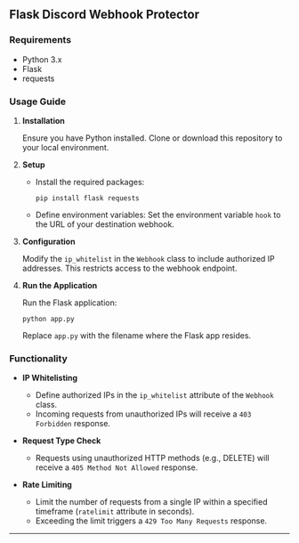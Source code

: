## Flask Discord Webhook Protector

### Requirements
- Python 3.x
- Flask
- requests

### Usage Guide

1. **Installation**
   
   Ensure you have Python installed. Clone or download this repository to your local environment.

2. **Setup**

   - Install the required packages:
     ```
     pip install flask requests
     ```

   - Define environment variables:
     Set the environment variable `hook` to the URL of your destination webhook.

3. **Configuration**

   Modify the `ip_whitelist` in the `Webhook` class to include authorized IP addresses. This restricts access to the webhook endpoint.

4. **Run the Application**

   Run the Flask application:
   ```
   python app.py
   ```
   Replace `app.py` with the filename where the Flask app resides.

### Functionality

- **IP Whitelisting**
  - Define authorized IPs in the `ip_whitelist` attribute of the `Webhook` class.
  - Incoming requests from unauthorized IPs will receive a `403 Forbidden` response.

- **Request Type Check**
  - Requests using unauthorized HTTP methods (e.g., DELETE) will receive a `405 Method Not Allowed` response.

- **Rate Limiting**
  - Limit the number of requests from a single IP within a specified timeframe (`ratelimit` attribute in seconds).
  - Exceeding the limit triggers a `429 Too Many Requests` response.
---
